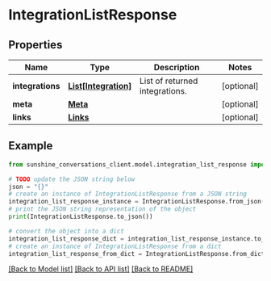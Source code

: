 # IntegrationListResponse


## Properties

Name | Type | Description | Notes
------------ | ------------- | ------------- | -------------
**integrations** | [**List[Integration]**](Integration.md) | List of returned integrations. | [optional] 
**meta** | [**Meta**](Meta.md) |  | [optional] 
**links** | [**Links**](Links.md) |  | [optional] 

## Example

```python
from sunshine_conversations_client.model.integration_list_response import IntegrationListResponse

# TODO update the JSON string below
json = "{}"
# create an instance of IntegrationListResponse from a JSON string
integration_list_response_instance = IntegrationListResponse.from_json(json)
# print the JSON string representation of the object
print(IntegrationListResponse.to_json())

# convert the object into a dict
integration_list_response_dict = integration_list_response_instance.to_dict()
# create an instance of IntegrationListResponse from a dict
integration_list_response_from_dict = IntegrationListResponse.from_dict(integration_list_response_dict)
```
[[Back to Model list]](../README.md#documentation-for-models) [[Back to API list]](../README.md#documentation-for-api-endpoints) [[Back to README]](../README.md)


